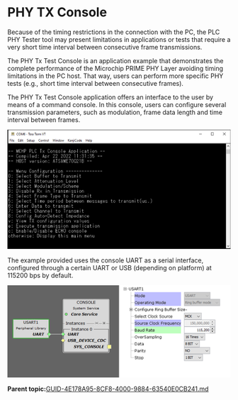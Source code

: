 # PHY TX Console

Because of the timing restrictions in the connection with the PC, the PLC PHY Tester tool may present limitations in applications or tests that require a very short time interval between consecutive frame transmissions.

The PHY Tx Test Console is an application example that demonstrates the complete performance of the Microchip PRIME PHY Layer avoiding timing limitations in the PC host. That way, users can perform more specific PHY tests \(e.g., short time interval between consecutive frames\).

The PHY Tx Test Console application offers an interface to the user by means of a command console. In this console, users can configure several transmission parameters, such as modulation, frame data length and time interval between frames.

![](GUID-4FC29DA9-F751-4C87-A100-519BA78DB615-low.png "Tx Console Menu")

The example provided uses the console UART as a serial interface, configured through a certain UART or USB \(depending on platform\) at 115200 bps by default.

![](GUID-5E996F78-D200-4C86-910F-DDF77579B5AF-low.png "Serial Interface Configuration")

**Parent topic:**[GUID-4E178A95-8CF8-4000-9884-63540E0CB241.md](GUID-4E178A95-8CF8-4000-9884-63540E0CB241.md)

